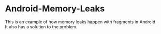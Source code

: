 # Android-Memory-Leaks
This is an example of how memory leaks happen with fragments in Android. It also has a solution to the problem.

